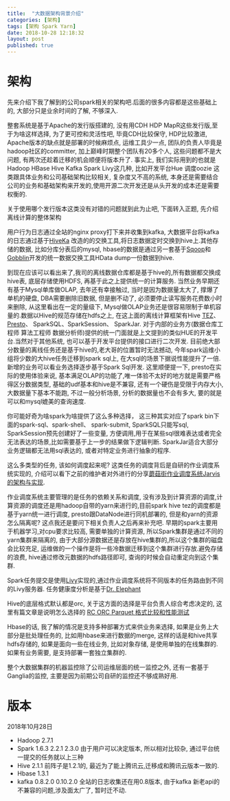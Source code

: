 ```yaml
---
title:  "大数据架构背景介绍"
categories: [架构]
tags: [架构 Spark Yarn]
date: 2018-10-28 12:18:32
layout: post
published: true
---
```


# 架构
先来介绍下我了解到的公司spark相关的架构吧.后面的很多内容都是这些基础上的, 大部分只是业余时间的了解, 不够深入.

整套系统是基于Apache的发行版搭建的, 没有用CDH HDP MapR这些发行版,至于为啥这样选择, 为了更可控和灵活性吧, 毕竟CDH比较保守, HDP比较激进, Apache版本的缺点就是部署的时候麻烦点, 运维工具少一点, 团队的负责人毕竟是hadoop社区的committer, 加上巅峰时期整个团队有20多个人, 这些问题都不是大问题, 有两次还趁着迁移的机会顺便将版本升了. 事实上, 我们实际用到的也就是Hadoop HBase Hive Kafka  Spark Livy这几种, 比如开发平台Hue 调度oozie 这类跟具体业务和公司基础架构比较相关, 复杂度又不高的系统, 本身还是需要结合公司的业务和基础架构来开发的,使用开源二次开发还是从头开发的成本还是需要权衡的.

关于使用哪个发行版本这类没有对错的问题就到此为止吧, 下面转入正题, 先介绍离线计算的整体架构

用户行为日志通过全站的nginx proxy打下来并收集到kafka, 大数据平台将kafka的日志通过基于[HiveKa](https://github.com/HiveKa/HiveKa) 改造的的交换工具,将日志数据定时交换到hive上.其他存储的数据, 比如分库分表后的mysql, hbase的数据是通过另一套基于[Sqoop](http://sqoop.apache.org)和[Gobblin](https://gobblin.apache.org/)开发的统一数据交换工具HData dump一份数据到hive.

到现在应该可以看出来了,我司的离线数据仓库都是基于hive的,所有数据都交换成hive表, 底层存储使用HDFS, 再基于此之上提供统一的计算服务. 当然业务早期还有基于Mysql单库做OLAP, 去年还有幸接触过, 当时是因为数据量太大了, 撑爆了单机的硬盘, DBA需要删除旧数据, 但是删不动了, 必须要停止读写服务花费数小时来删除, 从这里看出在一定的量级下, Mysql做OLAP业务还是很容易限制于单机容量的.数据以Hive的规范存储在hdfs之上, 在这上面的离线计算框架有Hive [TEZ](https://tez.apache.org/)、 [Presto](http://prestodb.io/)、 SparkSQL、SparkSession、 SparkJar. 对于内部的业务方(数据仓库工程师 算法工程师 数据分析师)提供的统一门面就是上文提到的类似HUE的开发平台.当然对于其他系统, 也可以基于开发平台提供的接口进行二次开发. 目前绝大部分数量的离线任务还是基于hive的,老大哥的位置暂时无法撼动, 今年spark运维小组将少数的大hive任务迁移到spark sql上, 在大sql的场景下据说性能提升了一倍. 新增的业务可以看业务选择逐步基于Spark Sql开发. 这里顺便提一下, presto在实际的使用体验来说, 基本满足OLAP的功能了,唯一体验不太好的地方就是需要严格得区分数据类型, 基础的udf基本和hive是不兼容, 还有一个硬伤是受限于内存大小, 大数据量下基本不能跑, 不过一般分析场景, 分析的数据量也不会有多大, 要的就是可以和mysql媲美的查询速度.

你可能好奇为啥spark为啥提供了这么多种选择， 这三种其实对应了spark bin下面的spark-sql、spark-shell、 spark-submit, SparkSQL只能写sql, SparkSession预先创建好了一些变量, 方便调用,用于在某些sql很难表达或者完全无法表达的场景,比如需要基于上一步的结果做下逻辑判断. SparkJar适合大部分业务逻辑都无法用sql表达的, 或者对特定业务进行抽象的程序.

这么多类型的任务, 该如何调度起来呢? 这类任务的调度背后是自研的作业调度系统实现的, 介绍可以看下之前的维护者对外进行的分享[蘑菇街作业调度系统Jarvis的架构与实现](https://myslide.cn/slides/8325).

作业调度系统主要管理的是任务的依赖关系和调度, 没有涉及到计算资源的调度,计算资源的调度还是用hadoop自带的yarn来进行的,目前spark hive tez的调度都是基于yarn统一进行调度, presto跟DataNode进行同机部署的, 但是和yarn的资源怎么隔离呢? 这点我还是要问下相关负责人之后再来补充吧. 早期的spark主要用于机器学习,对cpu要求比较高, 需要单独的计算资源, 所以Spark集群是通过不同的yarn集群来隔离的, 由于大部分源数据还是存放在hive集群的,所以这个集群的磁盘会比较充足, 运维做的一个操作是将一些冷数据迁移到这个集群进行存放.避免存储的浪费, hive通过修改元数据的hdfs路径即可, 查询的时候会自动重定向到这个集群.


Spark任务提交是使用[Livy](https://livy.incubator.apache.org/)实现的,通过作业调度系统将不同版本的任务路由到不同的Livy服务器. 任务健康度分析是基于[Dr. Elephant](https://github.com/linkedin/dr-elephant)

Hive的底层格式默认都是orc, 关于这方面的选择是平台负责人综合考虑决定的, 这里有篇文章是说明怎么选择的 [RC ORC Parquet 格式比较和性能测试
](https://blog.csdn.net/colorant/article/details/53699822)

Hbase的话, 我了解的情况是支持多种部署方式来供业务来选择, 如果是业务上大部分是批处理任务的, 比如用hbase来进行数据的merge, 这样的话是和hive共享hdfs存储的, 如果是面向一些在线业务, 比如对象存储, 是使用单独的在线集群的. 如果有业务需要, 是支持部署一套独立集群的.

整个大数据集群的机器监控除了公司运维层面的统一监控之外, 还有一套基于Ganglia的监控, 主要是因为前期公司自研的监控还不够成熟好用.


# 版本
2018年10月28日 
* Hadoop 2.7.1
* Spark 1.6.3 2.2.1  2.3.0 由于用户可以决定版本, 所以相对比较杂, 通过平台统一提交的任务就以上三种
* Hive 2.1.1 前阵子是1.2.1的, 最近为了能上腾讯云,迁移成和腾讯云版本一致的.
* Hbase 1.3.1 
* kafka 0.8.2.0  0.10.2.0 全站的日志收集还在用0.8版本, 由于kafka 新老api的不兼容的问题,涉及面太广了, 暂时迁不动.








